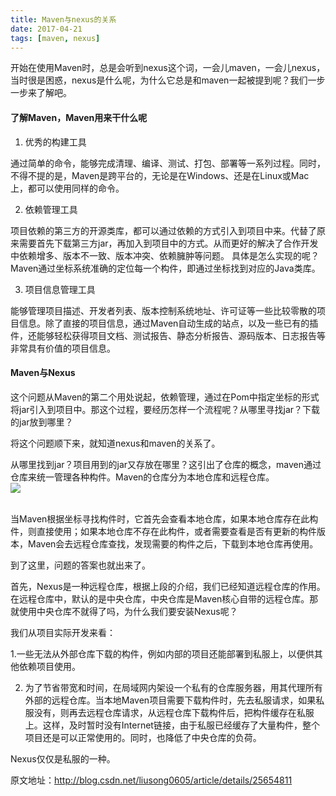 ```yaml
---
title: Maven与nexus的关系  
date: 2017-04-21  
tags: [maven, nexus]
---
```

开始在使用Maven时，总是会听到nexus这个词，一会儿maven，一会儿nexus，当时很是困惑，nexus是什么呢，为什么它总是和maven一起被提到呢？我们一步一步来了解吧。
#### 了解Maven，Maven用来干什么呢
1. 优秀的构建工具

  通过简单的命令，能够完成清理、编译、测试、打包、部署等一系列过程。同时，不得不提的是，Maven是跨平台的，无论是在Windows、还是在Linux或Mac上，都可以使用同样的命令。

<!--more-->

2. 依赖管理工具

  项目依赖的第三方的开源类库，都可以通过依赖的方式引入到项目中来。代替了原来需要首先下载第三方jar，再加入到项目中的方式。从而更好的解决了合作开发中依赖增多、版本不一致、版本冲突、依赖臃肿等问题。
具体是怎么实现的呢？Maven通过坐标系统准确的定位每一个构件，即通过坐标找到对应的Java类库。

3. 项目信息管理工具

  能够管理项目描述、开发者列表、版本控制系统地址、许可证等一些比较零散的项目信息。除了直接的项目信息，通过Maven自动生成的站点，以及一些已有的插件，还能够轻松获得项目文档、测试报告、静态分析报告、源码版本、日志报告等非常具有价值的项目信息。

#### Maven与Nexus
  这个问题从Maven的第二个用处说起，依赖管理，通过在Pom中指定坐标的形式将jar引入到项目中。那这个过程，要经历怎样一个流程呢？从哪里寻找jar？下载的jar放到哪里？

  将这个问题顺下来，就知道nexus和maven的关系了。

  从哪里找到jar？项目用到的jar又存放在哪里？这引出了仓库的概念，maven通过仓库来统一管理各种构件。Maven的仓库分为本地仓库和远程仓库。  
<img src = "http://oo8ieb5e5.bkt.clouddn.com/image/vps/maven_nexus.png" /> <br><br>

  当Maven根据坐标寻找构件时，它首先会查看本地仓库，如果本地仓库存在此构件，则直接使用；如果本地仓库不存在此构件，或者需要查看是否有更新的构件版本，Maven会去远程仓库查找，发现需要的构件之后，下载到本地仓库再使用。
  
  到了这里，问题的答案也就出来了。
  
  首先，Nexus是一种远程仓库，根据上段的介绍，我们已经知道远程仓库的作用。在远程仓库中，默认的是中央仓库，中央仓库是Maven核心自带的远程仓库。那就使用中央仓库不就得了吗，为什么我们要安装Nexus呢？
  
  我们从项目实际开发来看：
  
  1.一些无法从外部仓库下载的构件，例如内部的项目还能部署到私服上，以便供其他依赖项目使用。
  
  2. 为了节省带宽和时间，在局域网内架设一个私有的仓库服务器，用其代理所有外部的远程仓库。当本地Maven项目需要下载构件时，先去私服请求，如果私服没有，则再去远程仓库请求，从远程仓库下载构件后，把构件缓存在私服上。这样，及时暂时没有Internet链接，由于私服已经缓存了大量构件，整个项目还是可以正常使用的。同时，也降低了中央仓库的负荷。
  
  Nexus仅仅是私服的一种。
  
  原文地址：http://blog.csdn.net/liusong0605/article/details/25654811